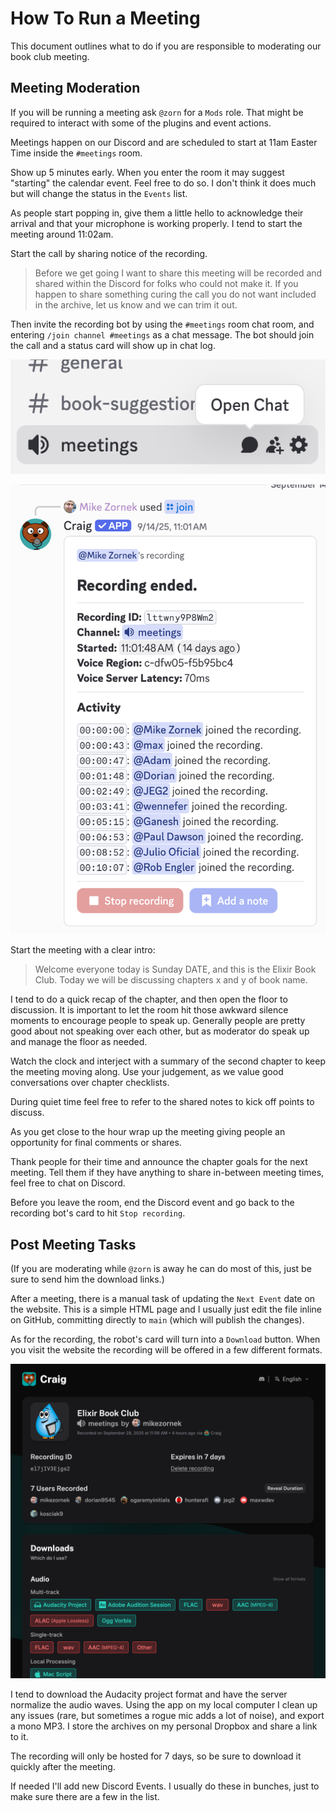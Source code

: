 # How To Run a Meeting

This document outlines what to do if you are responsible to moderating our book club meeting.

## Meeting Moderation

If you will be running a meeting ask `@zorn` for a `Mods` role. That might be required to interact with some of the plugins and event actions.

Meetings happen on our Discord and are scheduled to start at 11am Easter Time inside the `#meetings` room.

Show up 5 minutes early. When you enter the room it may suggest "starting" the calendar event. Feel free to do so. I don't think it does much but will change the status in the `Events` list.

As people start popping in, give them a little hello to acknowledge their arrival and that your microphone is working properly. I tend to start the meeting around 11:02am.

Start the call by sharing notice of the recording.

> Before we get going I want to share this meeting will be recorded and shared within the Discord for folks who could not make it. If you happen to share something curing the call you do not want included in the archive, let us know and we can trim it out.

Then invite the recording bot by using the `#meetings` room chat room, and entering `/join channel #meetings` as a chat message. The bot should join the call and a status card will show up in chat log.

![Room Chat](run-a-meeting/room-chat.png)

![Craig Recording Card](run-a-meeting/card-recording.png)

Start the meeting with a clear intro:

> Welcome everyone today is Sunday DATE, and this is the Elixir Book Club. Today we will be discussing chapters x and y of book name.

I tend to do a quick recap of the chapter, and then open the floor to discussion. It is important to let the room hit those awkward silence moments to encourage people to speak up. Generally people are pretty good about not speaking over each other, but as moderator do speak up and manage the floor as needed.

Watch the clock and interject with a summary of the second chapter to keep the meeting moving along. Use your judgement, as we value good conversations over chapter checklists.

During quiet time feel free to refer to the shared notes to kick off points to discuss.

As you get close to the hour wrap up the meeting giving people an opportunity for final comments or shares.

Thank people for their time and announce the chapter goals for the next meeting. Tell them if they have anything to share in-between meeting times, feel free to chat on Discord.

Before you leave the room, end the Discord event and go back to the recording bot's card to hit `Stop recording`.

## Post Meeting Tasks

(If you are moderating while `@zorn` is away he can do most of this, just be sure to send him the download links.)

After a meeting, there is a manual task of updating the `Next Event` date on the website. This is a simple HTML page and I usually just edit the file inline on GitHub, committing directly to `main` (which will publish the changes).

As for the recording, the robot's card will turn into a `Download` button. When you visit the website the recording will be offered in a few different formats. 

![Download Website](run-a-meeting/craig-download.png)

I tend to download the Audacity project format and have the server normalize the audio waves. Using the app on my local computer I clean up any issues (rare, but sometimes a rogue mic adds a lot of noise), and export a mono MP3. I store the archives on my personal Dropbox and share a link to it.

The recording will only be hosted for 7 days, so be sure to download it quickly after the meeting.

If needed I'll add new Discord Events. I usually do these in bunches, just to make sure there are a few in the list.
